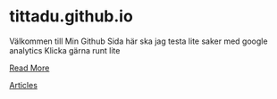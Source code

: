 # tittadu.github.io

Välkommen till Min Github Sida 
här ska jag testa lite saker med google analytics
Klicka gärna runt lite

[Read More](/read-more)

[Articles](/Articles)
